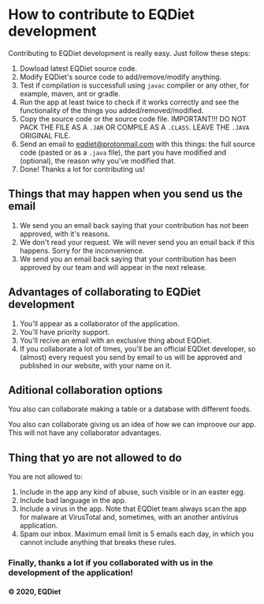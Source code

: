 # How to contribute to EQDiet development

Contributing to EQDiet development is really easy. Just follow these steps:

1. Dowload latest EQDiet source code.
2. Modify EQDiet's source code to add/remove/modify anything.
3. Test if compilation is successfull using `javac` compiler or any other, for example, maven, ant or gradle.
4. Run the app at least twice to check if it works correctly and see the functionality of the things you added/removed/modified.
5. Copy the source code or the source code file. IMPORTANT!!! DO NOT PACK THE FILE AS A `.JAR` OR COMPILE AS A `.CLASS`. LEAVE THE `.JAVA` ORIGINAL FILE.
6. Send an email to eqdiet@protonmail.com with this things: the full source code (pasted or as a `.java` file), the part you have modified and (optional), the reason why you've modified that.
7. Done! Thanks a lot for contributing us!

## Things that may happen when you send us the email

1. We send you an email back saying that your contribution has not been approved, with it's reasons.
2. We don't read your request. We will never send you an email back if this happens. Sorry for the inconvenience.
3. We send you an email back saying that your contribution has been approved by our team and will appear in the next release.

## Advantages of collaborating to EQDiet development

1. You'll appear as a collaborator of the application.
2. You'll have priority support.
3. You'll recive an email with an exclusive thing about EQDiet.
4. If you collaborate a lot of times, you'll be an official EQDiet developer, so (almost) every request you send by email to us will be approved and published in our website, with your name on it.

## Aditional collaboration options

You also can collaborate making a table or a database with different foods.

You also can collaborate giving us an idea of how we can improove our app. This will not have any collaborator advantages.

## Thing that yo are not allowed to do

You are not allowed to:

1. Include in the app any kind of abuse, such visible or in an easter egg.
2. Include bad language in the app.
3. Include a virus in the app. Note that EQDiet team always scan the app for malware at VirusTotal and, sometimes, with an another antivirus application.
4. Spam our inbox. Maximum email limit is 5 emails each day, in which you cannot include anything that breaks these rules.

### Finally, thanks a lot if you collaborated with us in the development of the application!

#### © 2020, EQDiet
